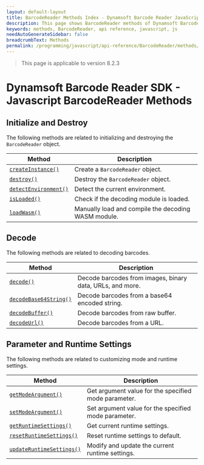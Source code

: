 ```yaml
---
layout: default-layout
title: BarcodeReader Methods Index - Dynamsoft Barcode Reader JavaScript Edition API
description: This page shows BarcodeReader methods of Dynamsoft Barcode Reader JavaScript SDK.
keywords: methods, BarcodeReader, api reference, javascript, js
needAutoGenerateSidebar: false
breadcrumbText: Methods
permalink: /programming/javascript/api-reference/BarcodeReader/methods/index.html
---
```

<!--NOTE, This page is used until version 8.2.3-->

> This page is applicable to version 8.2.3

# Dynamsoft Barcode Reader SDK - Javascript BarcodeReader Methods

## Initialize and Destroy

The following methods are related to initializing and destroying the `BarcodeReader` object.

| Method               | Description |
|----------------------|-------------|
| [`createInstance()`](initialize-and-destroy.md#createinstance) | Create a  `BarcodeReader` object. |
| [`destroy()`](initialize-and-destroy.md#destroy) | Destroy the `BarcodeReader` object. |
| [`detectEnvironment()`](initialize-and-destroy.md#detectenvironment) | Detect the current environment. |
| [`isLoaded()`](initialize-and-destroy.md#isloaded) | Check if the decoding module is loaded. |
| [`loadWasm()`](initialize-and-destroy.md#loadwasm) | Manually load and compile the decoding WASM module. |

## Decode

The following methods are related to decoding barcodes.

| Method               | Description |
|----------------------|-------------|
| [`decode()`](decode.md#decode) | Decode barcodes from images, binary data, URLs, and more. |
| [`decodeBase64String()`](decode.md#decodebase64string) | Decode barcodes from a base64 encoded string. |
| [`decodeBuffer()`](decode.md#decodebuffer) | Decode barcodes from raw buffer. |
| [`decodeUrl()`](decode.md#decodeurl) | Decode barcodes from a URL. |

## Parameter and Runtime Settings

The following methods are related to customizing mode and runtime settings.

| Method               | Description |
|----------------------|-------------|
| [`getModeArgument()`](parameter-and-runtime-settings.md#getmodeargument) | Get argument value for the specified mode parameter. |
| [`setModeArgument()`](parameter-and-runtime-settings.md#setmodeargument) | Set argument value for the specified mode parameter. |
| [`getRuntimeSettings()`](parameter-and-runtime-settings.md#getruntimesettings) | Get current runtime settings. |
| [`resetRuntimeSettings()`](parameter-and-runtime-settings.md#resetruntimesettings) | Reset runtime settings to default. |
| [`updateRuntimeSettings()`](parameter-and-runtime-settings.md#updateruntimesettings) | Modify and update the current runtime settings. |
